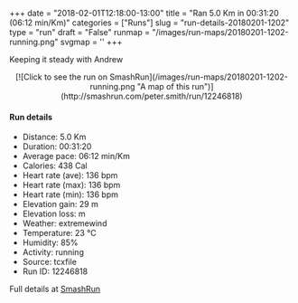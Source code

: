 +++
date = "2018-02-01T12:18:00-13:00"
title = "Ran 5.0 Km in 00:31:20 (06:12 min/Km)"
categories = ["Runs"]
slug = "run-details-20180201-1202"
type = "run"
draft = "False"
runmap = "/images/run-maps/20180201-1202-running.png"
svgmap = '<polyline points="62 5, 61 6, 34 18, 28 27, 25 29, 12 30, 9 32, 1 47, 1 48, 0 55, 1 61, 6 68, 22 81, 31 91, 43 94, 46 93, 65 77, 84 70, 98 45, 100 34, 86 9, 80 7, 60 6, 47 12, 35 17, 26 28, 10 31, 2 47, 1 57, 6 67, 11 71, 27 88, 33 91, 43 94, 48 93, 63 78, 84 71, 97 46, 100 35, 90 14, 85 8, 82 6, 72 7, 62 5, 34 17, 28 27, 26 29, 12 30, 10 31, 2 46, 0 58, 4 66, 29 88, 42 94, 47 93, 61 80, 66 76, 82 71, 87 67, 98 44, 100 36, 97 28, 87 11, 83 6, 59 6, 36 16, 27 28, 10 30, 0 50">'
+++

Keeping it steady with Andrew 

<!--more-->

<center>
[![Click to see the run on SmashRun](/images/run-maps/20180201-1202-running.png "A map of this run")](http://smashrun.com/peter.smith/run/12246818)
</center>

#### Run details

* Distance: 5.0 Km
* Duration: 00:31:20
* Average pace: 06:12 min/Km
* Calories: 438 Cal
* Heart rate (ave): 136 bpm
* Heart rate (max): 136 bpm
* Heart rate (min): 136 bpm
* Elevation gain: 29 m
* Elevation loss:  m
* Weather: extremewind
* Temperature: 23 &deg;C
* Humidity: 85%
* Activity: running
* Source: tcxfile
* Run ID: 12246818

Full details at [SmashRun](http://smashrun.com/peter.smith/run/12246818)